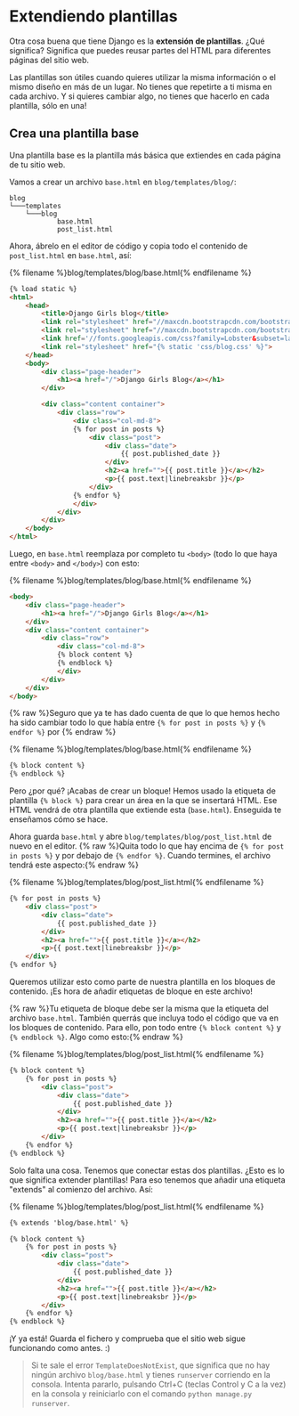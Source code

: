 # Extendiendo plantillas

Otra cosa buena que tiene Django es la **extensión de plantillas**. ¿Qué significa? Significa que puedes reusar partes del HTML para diferentes páginas del sitio web.

Las plantillas son útiles cuando quieres utilizar la misma información o el mismo diseño en más de un lugar. No tienes que repetirte a ti misma en cada archivo. Y si quieres cambiar algo, no tienes que hacerlo en cada plantilla, sólo en una!

## Crea una plantilla base

Una plantilla base es la plantilla más básica que extiendes en cada página de tu sitio web.

Vamos a crear un archivo `base.html` en `blog/templates/blog/`:

    blog
    └───templates
        └───blog
                base.html
                post_list.html
    

Ahora, ábrelo en el editor de código y copia todo el contenido de `post_list.html` en `base.html`, así:

{% filename %}blog/templates/blog/base.html{% endfilename %}

```html
{% load static %}
<html>
    <head>
        <title>Django Girls blog</title>
        <link rel="stylesheet" href="//maxcdn.bootstrapcdn.com/bootstrap/3.2.0/css/bootstrap.min.css">
        <link rel="stylesheet" href="//maxcdn.bootstrapcdn.com/bootstrap/3.2.0/css/bootstrap-theme.min.css">
        <link href='//fonts.googleapis.com/css?family=Lobster&subset=latin,latin-ext' rel='stylesheet' type='text/css'>
        <link rel="stylesheet" href="{% static 'css/blog.css' %}">
    </head>
    <body>
        <div class="page-header">
            <h1><a href="/">Django Girls Blog</a></h1>
        </div>

        <div class="content container">
            <div class="row">
                <div class="col-md-8">
                {% for post in posts %}
                    <div class="post">
                        <div class="date">
                            {{ post.published_date }}
                        </div>
                        <h2><a href="">{{ post.title }}</a></h2>
                        <p>{{ post.text|linebreaksbr }}</p>
                    </div>
                {% endfor %}
                </div>
            </div>
        </div>
    </body>
</html>
```

Luego, en `base.html` reemplaza por completo tu `<body>` (todo lo que haya entre `<body>` and `</body>`) con esto:

{% filename %}blog/templates/blog/base.html{% endfilename %}

```html
<body>
    <div class="page-header">
        <h1><a href="/">Django Girls Blog</a></h1>
    </div>
    <div class="content container">
        <div class="row">
            <div class="col-md-8">
            {% block content %}
            {% endblock %}
            </div>
        </div>
    </div>
</body>
```

{% raw %}Seguro que ya te has dado cuenta de que lo que hemos hecho ha sido cambiar todo lo que había entre `{% for post in posts %}` y `{% endfor %}` por {% endraw %}

{% filename %}blog/templates/blog/base.html{% endfilename %}

```html
{% block content %}
{% endblock %}
```

Pero ¿por qué? ¡Acabas de crear un bloque! Hemos usado la etiqueta de plantilla `{% block %}` para crear un área en la que se insertará HTML. Ese HTML vendrá de otra plantilla que extiende esta (`base.html`). Enseguida te enseñamos cómo se hace.

Ahora guarda `base.html` y abre `blog/templates/blog/post_list.html` de nuevo en el editor. {% raw %}Quita todo lo que hay encima de `{% for post in posts %}` y por debajo de `{% endfor %}`. Cuando termines, el archivo tendrá este aspecto:{% endraw %}

{% filename %}blog/templates/blog/post_list.html{% endfilename %}

```html
{% for post in posts %}
    <div class="post">
        <div class="date">
            {{ post.published_date }}
        </div>
        <h2><a href="">{{ post.title }}</a></h2>
        <p>{{ post.text|linebreaksbr }}</p>
    </div>
{% endfor %}
```

Queremos utilizar esto como parte de nuestra plantilla en los bloques de contenido. ¡Es hora de añadir etiquetas de bloque en este archivo!

{% raw %}Tu etiqueta de bloque debe ser la misma que la etiqueta del archivo `base.html`. También querrás que incluya todo el código que va en los bloques de contenido. Para ello, pon todo entre `{% block content %}` y `{% endblock %}`. Algo como esto:{% endraw %}

{% filename %}blog/templates/blog/post_list.html{% endfilename %}

```html
{% block content %}
    {% for post in posts %}
        <div class="post">
            <div class="date">
                {{ post.published_date }}
            </div>
            <h2><a href="">{{ post.title }}</a></h2>
            <p>{{ post.text|linebreaksbr }}</p>
        </div>
    {% endfor %}
{% endblock %}
```

Solo falta una cosa. Tenemos que conectar estas dos plantillas. ¿Esto es lo que significa extender plantillas! Para eso tenemos que añadir una etiqueta "extends" al comienzo del archivo. Así:

{% filename %}blog/templates/blog/post_list.html{% endfilename %}

```html
{% extends 'blog/base.html' %}

{% block content %}
    {% for post in posts %}
        <div class="post">
            <div class="date">
                {{ post.published_date }}
            </div>
            <h2><a href="">{{ post.title }}</a></h2>
            <p>{{ post.text|linebreaksbr }}</p>
        </div>
    {% endfor %}
{% endblock %}
```

¡Y ya está! Guarda el fichero y comprueba que el sitio web sigue funcionando como antes. :)

> Si te sale el error `TemplateDoesNotExist`, que significa que no hay ningún archivo `blog/base.html` y tienes `runserver` corriendo en la consola. Intenta pararlo, pulsando Ctrl+C (teclas Control y C a la vez) en la consola y reiniciarlo con el comando `python manage.py runserver`.